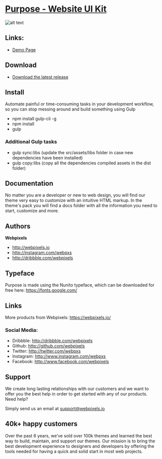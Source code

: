# [Purpose - Website UI Kit](https://themes.getbootstrap.com/preview/?theme_id=5348)

![alt text](https://webpixels.s3.eu-central-1.amazonaws.com/public/themes/purpose-website-ui-kit.png "Purpose - Website UI Kit")

## Links:

+ [Demo Page](http://themes.getbootstrap.com/preview/?theme_id=5348)

## Download

- [Download the latest release](https://themes.getbootstrap.com)

## Install

Automate painful or time-consuming tasks in your development workflow, so you can stop messing around and build something using Gulp

- npm install gulp-cli -g
- npm install
- gulp

### Additional Gulp tasks

- gulp sync:libs (update the src/assets/libs folder in case new dependencies have been installed)
- gulp copy:libs (copy all the dependencies compiled assets in the dist folder)

## Documentation

No matter you are a developer or new to web design, you will find our theme very easy to customize with an intuitive HTML markup. In the theme's pack you will find a docs folder with all the information you need to start, customize and more.

## Authors

**Webpixels**

+ <http://webpixels.io>
+ <http://instagram.com/webpxs>
+ <http://dribbble.com/webpixels>

## Typeface

Purpose is made using the Nunito typeface, which can be downloaded for free here: https://fonts.google.com/

## Links

More products from Webpixels: <https://webpixels.io/>

### Social Media:

- Dribbble: <http://dribbble.com/webpixels>
- Github: <http://github.com/webpixels>
- Twitter: <http://twitter.com/webpxs>
- Instagram: <http://www.instagram.com/webpxs>
- Facebook: <http://www.facebook.com/webpixels>

## Support

We create long lasting relationships with our customers and we want to offer you the best help in order to get started with any of our products.
Need help?

Simply send us an email at support@webpixels.io

## 40k+ happy customers

Over the past 6 years, we’ve sold over 100k themes and learned the best way to build, maintain, and support our themes. Our mission is to bring the best development experience to designers and developers by offering the tools needed for having a quick and solid start in most web projects.
